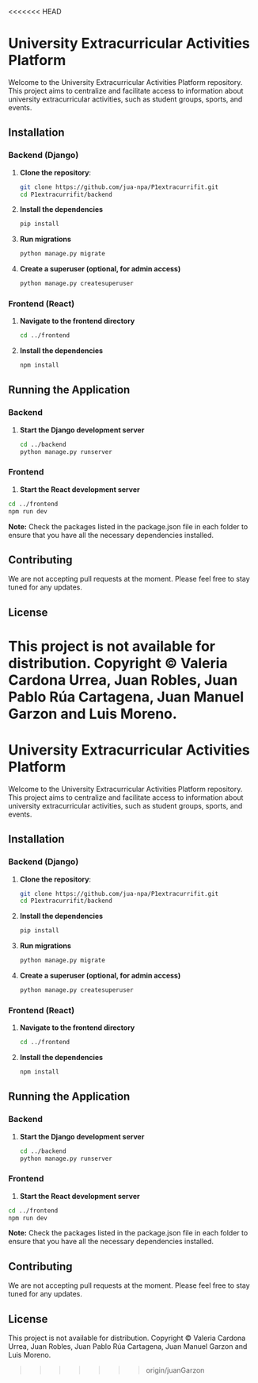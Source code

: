 <<<<<<< HEAD
# University Extracurricular Activities Platform

Welcome to the University Extracurricular Activities Platform repository. This project aims to centralize and facilitate access to information about university extracurricular activities, such as student groups, sports, and events.

## Installation

### Backend (Django)

1. **Clone the repository**:
   ```bash
   git clone https://github.com/jua-npa/P1extracurrifit.git
   cd P1extracurrifit/backend
   
2. **Install the dependencies**
   ```bash
   pip install
   
3. **Run migrations**
   ```bash
   python manage.py migrate

4. **Create a superuser (optional, for admin access)**
   ```bash
   python manage.py createsuperuser

### Frontend (React)

1. **Navigate to the frontend directory**
   ```bash
   cd ../frontend
2. **Install the dependencies**
   ```bash
   npm install

## Running the Application

### Backend 

1. **Start the Django development server**
   ```bash
   cd ../backend
   python manage.py runserver

### Frontend

1. **Start the React development server**
  ```bash
  cd ../frontend
  npm run dev
  ```
**Note:** Check the packages listed in the package.json file in each folder to ensure that you have all the necessary dependencies installed.

## Contributing
We are not accepting pull requests at the moment. Please feel free to stay tuned for any updates.

## License
This project is not available for distribution. Copyright © Valeria Cardona Urrea, Juan Robles, Juan Pablo Rúa Cartagena, Juan Manuel Garzon and Luis Moreno.
=======
# University Extracurricular Activities Platform

Welcome to the University Extracurricular Activities Platform repository. This project aims to centralize and facilitate access to information about university extracurricular activities, such as student groups, sports, and events.

## Installation

### Backend (Django)

1. **Clone the repository**:
   ```bash
   git clone https://github.com/jua-npa/P1extracurrifit.git
   cd P1extracurrifit/backend
   
2. **Install the dependencies**
   ```bash
   pip install
   
3. **Run migrations**
   ```bash
   python manage.py migrate

4. **Create a superuser (optional, for admin access)**
   ```bash
   python manage.py createsuperuser

### Frontend (React)

1. **Navigate to the frontend directory**
   ```bash
   cd ../frontend
2. **Install the dependencies**
   ```bash
   npm install

## Running the Application

### Backend 

1. **Start the Django development server**
   ```bash
   cd ../backend
   python manage.py runserver

### Frontend

1. **Start the React development server**
  ```bash
  cd ../frontend
  npm run dev
  ```
**Note:** Check the packages listed in the package.json file in each folder to ensure that you have all the necessary dependencies installed.

## Contributing
We are not accepting pull requests at the moment. Please feel free to stay tuned for any updates.

## License
This project is not available for distribution. Copyright © Valeria Cardona Urrea, Juan Robles, Juan Pablo Rúa Cartagena, Juan Manuel Garzon and Luis Moreno.
>>>>>>> origin/juanGarzon
